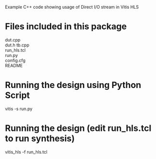 Example C++ code showing usage of Direct I/O stream in Vitis HLS

Files included in this package
==================================================

dut.cpp  
dut.h
tb.cpp  
run_hls.tcl  
run.py  
config.cfg   
README  

Running the design using Python Script 
=================================================
vitis -s run.py

Running the design (edit run_hls.tcl to run synthesis)
=================================================
vitis_hls -f run_hls.tcl